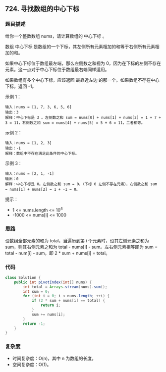 ## 724. 寻找数组的中心下标

### 题目描述

给你一个整数数组 nums，请计算数组的 中心下标 。

数组 中心下标 是数组的一个下标，其左侧所有元素相加的和等于右侧所有元素相加的和。

如果中心下标位于数组最左端，那么左侧数之和视为 0，因为在下标的左侧不存在元素。这一点对于中心下标位于数组最右端同样适用。

如果数组有多个中心下标，应该返回 最靠近左边 的那一个。如果数组不存在中心下标，返回 -1。

示例 1：

~~~
输入：nums = [1, 7, 3, 6, 5, 6]
输出：3
解释：中心下标是 3 。左侧数之和 sum = nums[0] + nums[1] + nums[2] = 1 + 7 + 3 = 11，右侧数之和 sum = nums[4] + nums[5] = 5 + 6 = 11，二者相等。
~~~

示例 2：

~~~
输入：nums = [1, 2, 3]
输出：-1
解释：数组中不存在满足此条件的中心下标。
~~~

示例 3：

~~~
输入：nums = [2, 1, -1]
输出：0
解释：中心下标是 0。左侧数之和 sum = 0，（下标 0 左侧不存在元素），右侧数之和 sum = nums[1] + nums[2] = 1 + -1 = 0。
~~~

提示：

- 1 <= nums.length <= 10<sup>4</sup>
- -1000 <= nums[i] <= 1000



### 思路

设数组全部元素的和为 total，当遍历到第 i 个元素时，设其左侧元素之和为 sum，则其右侧元素之和为 total - nums[i] - sum。左右侧元素相等即为 sum = total - num[i] - sum，即 2 * sum + nums[i] = total。



### 代码

~~~java
class Solution {
    public int pivotIndex(int[] nums) {
        int total = Arrays.stream(nums).sum();
        int sum = 0;
        for (int i = 0; i < nums.length; ++i) {
            if (2 * sum + nums[i] == total) {
                return i;
            }
            sum += nums[i];
        }
        return -1;
    }
}
~~~



### 复杂度

- 时间复杂度：O(n)，其中 n 为数组的长度。
- 空间复杂度：O(1)。